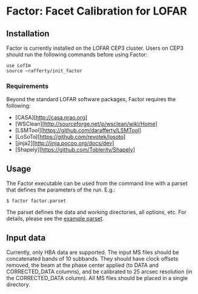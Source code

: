 Factor: Facet Calibration for LOFAR
===================================

Installation
------------

Factor is currently installed on the LOFAR CEP3 cluster. Users on CEP3
should run the following commands before using Factor:

    use LofIm
    source ~rafferty/init_factor

### Requirements

Beyond the standard LOFAR software packages, Factor requires the following:

* [CASA][http://casa.nrao.org]
* [WSClean][http://sourceforge.net/p/wsclean/wiki/Home]
* [LSMTool][https://github.com/darafferty/LSMTool]
* [LoSoTo][https://github.com/revotek/losoto]
* [jinja2][http://jinja.pocoo.org/docs/dev]
* [Shapely][https://github.com/Toblerity/Shapely]

Usage
-----

The Factor executable can be used from the command line with a parset that
defines the parameters of the run. E.g.:

    $ factor factor.parset

The parset defines the data and working directories, all options, etc. For
details, please see the [example parset](parsets/factor.parset).

Input data
----------

Currently, only HBA data are supported. The input MS files should be
concatenated bands of 10 subbands. They should have clock offsets removed, the
beam at the phase center applied (to DATA and CORRECTED\_DATA columns), and be
calibrated to 25 arcsec resolution (in the CORRECTED\_DATA column). All MS files
should be placed in a single directory.
